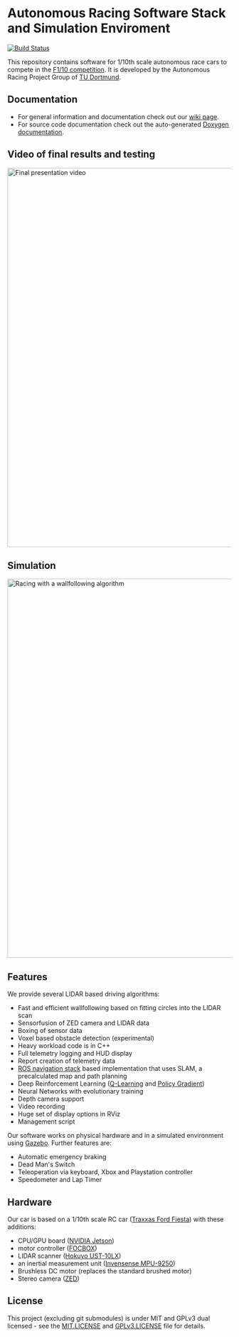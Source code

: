 # Autonomous Racing Software Stack and Simulation Enviroment

[![Build Status](https://travis-ci.org/arpg-sophisticated/ar-tu-do.svg?branch=development)](https://travis-ci.org/arpg-sophisticated/ar-tu-do)

This repository contains software for 1/10th scale autonomous race cars to compete in the [F1/10 competition](http://f1tenth.org/). It is developed by the Autonomous Racing Project Group of [TU Dortmund](https://ls12-www.cs.tu-dortmund.de/daes/).

## Documentation

* For general information and documentation check out our [wiki page](https://github.com/arpg-sophisticated/ar-tu-do/wiki).
* For source code documentation check out the auto-generated [Doxygen documentation](https://arpg-sophisticated.github.io).

## Video of final results and testing

<img src="doc/ARPG.gif" alt="Final presentation video" width="850"/>

## Simulation

<img src="doc/racing_example.gif" alt="Racing with a wallfollowing algorithm" width="850"/>

## Features

We provide several LIDAR based driving algorithms:

- Fast and efficient wallfollowing based on fitting circles into the LIDAR scan
- Sensorfusion of ZED camera and LIDAR data
- Boxing of sensor data
- Voxel based obstacle detection (experimental)
- Heavy workload code is in C++
- Full telemetry logging and HUD display
- Report creation of telemetry data
- [ROS navigation stack](http://wiki.ros.org/navigation) based implementation that uses SLAM, a precalculated map and path planning
- Deep Reinforcement Learning ([Q-Learning](https://en.wikipedia.org/wiki/Q-learning) and [Policy Gradient](https://en.wikipedia.org/wiki/Reinforcement_learning#Direct_policy_search))
- Neural Networks with evolutionary training
- Depth camera support
- Video recording
- Huge set of display options in RViz
- Management script

Our software works on physical hardware and in a simulated environment using [Gazebo](http://gazebosim.org/).
Further features are:

- Automatic emergency braking
- Dead Man's Switch
- Teleoperation via keyboard, Xbox and Playstation controller
- Speedometer and Lap Timer

## Hardware

Our car is based on a 1/10th scale RC car ([Traxxas Ford Fiesta](https://traxxas.com/products/models/electric/ford-fiesta-st-rally)) with these additions:

- CPU/GPU board ([NVIDIA Jetson](https://www.nvidia.com/object/jetson-tk1-embedded-dev-kit.html))
- motor controller ([FOCBOX](https://www.enertionboards.com/FOCBOX-foc-motor-speed-controller.html))
- LIDAR scanner ([Hokuyo UST-10LX](https://www.hokuyo-usa.com/products/scanning-laser-rangefinders/ust-10lx))
- an inertial measurement unit ([Invensense MPU-9250](https://www.invensense.com/products/motion-tracking/9-axis/mpu-9250/))
- Brushless DC motor (replaces the standard brushed motor)
- Stereo camera ([ZED](https://www.stereolabs.com/zed/))

## License

This project (excluding git submodules) is under MIT and GPLv3 dual licensed - see the [MIT.LICENSE](MIT.LICENSE) and [GPLv3.LICENSE](GPLv3.LICENSE) file for details.
